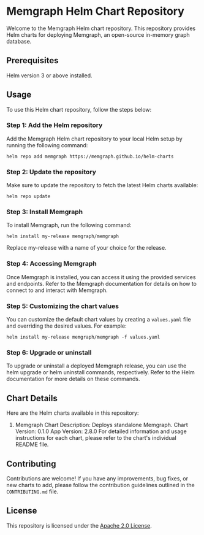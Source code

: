 # Memgraph Helm Chart Repository

Welcome to the Memgraph Helm chart repository. This repository provides Helm charts for deploying Memgraph, an open-source in-memory graph database.

## Prerequisites
Helm version 3 or above installed.

## Usage
To use this Helm chart repository, follow the steps below:

### Step 1: Add the Helm repository
Add the Memgraph Helm chart repository to your local Helm setup by running the following command:

```
helm repo add memgraph https://memgraph.github.io/helm-charts
```

### Step 2: Update the repository
Make sure to update the repository to fetch the latest Helm charts available:

```
helm repo update
```

### Step 3: Install Memgraph
To install Memgraph, run the following command:

```
helm install my-release memgraph/memgraph
```
Replace my-release with a name of your choice for the release.

### Step 4: Accessing Memgraph
Once Memgraph is installed, you can access it using the provided services and endpoints. Refer to the Memgraph documentation for details on how to connect to and interact with Memgraph.

### Step 5: Customizing the chart values
You can customize the default chart values by creating a `values.yaml` file and overriding the desired values. For example:

```
helm install my-release memgraph/memgraph -f values.yaml
```

### Step 6: Upgrade or uninstall
To upgrade or uninstall a deployed Memgraph release, you can use the helm upgrade or helm uninstall commands, respectively. Refer to the Helm documentation for more details on these commands.

## Chart Details
Here are the Helm charts available in this repository:

1. Memgraph
Chart Description: Deploys standalone Memgraph.
Chart Version: 0.1.0 
App Version: 2.8.0
For detailed information and usage instructions for each chart, please refer to the chart's individual README file.

## Contributing
Contributions are welcome! If you have any improvements, bug fixes, or new charts to add, please follow the contribution guidelines outlined in the `CONTRIBUTING.md` file.

## License
This repository is licensed under the [Apache 2.0 License](https://github.com/memgraph/helm-charts/blob/main/LICENSE).
